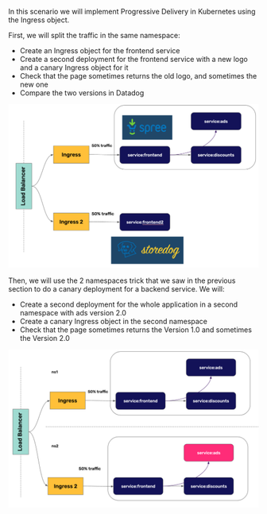In this scenario we will implement Progressive Delivery in Kubernetes using the Ingress object.

First, we will split the traffic in the same namespace:

* Create an Ingress object for the frontend service
* Create a second deployment for the frontend service with a new logo and a canary Ingress object for it
* Check that the page sometimes returns the old logo, and sometimes the new one
* Compare the two versions in Datadog

![Explanation of the steps in lab 3-1](./assets/lab31.png)

Then, we will use the 2 namespaces trick that we saw in the previous section to do a canary deployment for a backend service. We will:

* Create a second deployment for the whole application in a second namespace with ads version 2.0
* Create a canary Ingress object in the second namespace
* Check that the page sometimes returns the Version 1.0 and sometimes the Version 2.0

![Explanation of the steps in lab 3-2](./assets/lab32.png)